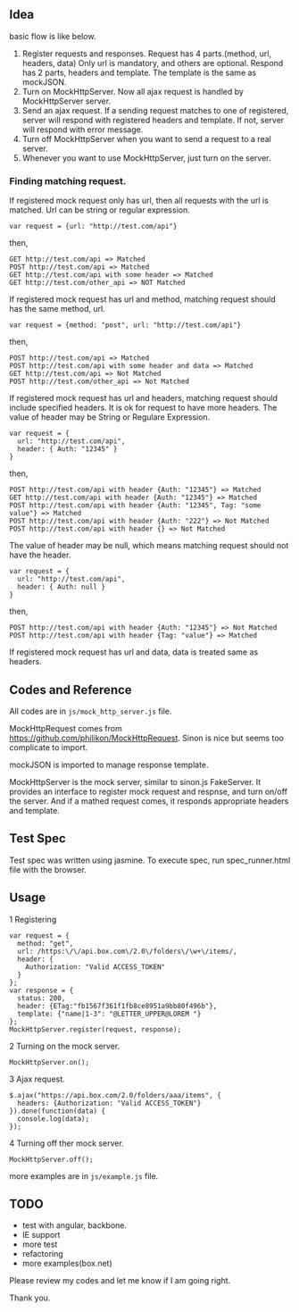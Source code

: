 ## Idea
basic flow is like below.
1. Register requests and responses. Request has 4 parts.(method, url, headers, data) Only url is mandatory, and others are optional. Respond has 2 parts, headers and template. The template is the same as mockJSON.
2. Turn on MockHttpServer. Now all ajax request is handled by MockHttpServer server.
3. Send an ajax request. If a sending request matches to one of registered, server will respond with registered headers and template. If not, server will respond with error message.
4. Turn off MockHttpServer when you want to send a request to a real server.
5. Whenever you want to use MockHttpServer, just turn on the server.

### Finding matching request.
If registered mock request only has url, then all requests with the url is matched. Url can be string or regular expression.

    var request = {url: "http://test.com/api"}

then,

    GET http://test.com/api => Matched
    POST http://test.com/api => Matched
    GET http://test.com/api with some header => Matched
    GET http://test.com/other_api => NOT Matched

If registered mock request has url and method, matching request should has the same method, url.

    var request = {method: "post", url: "http://test.com/api"}

then,

    POST http://test.com/api => Matched
    POST http://test.com/api with some header and data => Matched
    GET http://test.com/api => Not Matched
    POST http://test.com/other_api => Not Matched

If registered mock request has url and headers, matching request should include specified headers. It is ok for request to have more headers. The value of header may be String or Regulare Expression.

    var request = {
      url: "http://test.com/api", 
      header: { Auth: "12345" }
    }

then,

    POST http://test.com/api with header {Auth: "12345"} => Matched
    GET http://test.com/api with header {Auth: "12345"} => Matched
    POST http://test.com/api with header {Auth: "12345", Tag: "some value"} => Matched
    POST http://test.com/api with header {Auth: "222"} => Not Matched
    POST http://test.com/api with header {} => Not Matched

The value of header may be null, which means matching request should not have the header.

    var request = {
      url: "http://test.com/api", 
      header: { Auth: null }
    }

then,

    POST http://test.com/api with header {Auth: "12345"} => Not Matched
    POST http://test.com/api with header {Tag: "value"} => Matched

If registered mock request has url and data, data is treated same as headers.


## Codes and Reference
All codes are in `js/mock_http_server.js` file.

MockHttpRequest comes from https://github.com/philikon/MockHttpRequest. Sinon is nice but seems too complicate to import.

mockJSON is imported to manage response template.

MockHttpServer is the mock server, similar to sinon.js FakeServer. It provides an interface to register mock request and respnse, and turn on/off the server. And if a mathed request comes, it responds appropriate headers and template.


## Test Spec
Test spec was written using jasmine. To execute spec, run spec_runner.html file with the browser.



## Usage
1 Registering

    var request = {
      method: "get",
      url: /https:\/\/api.box.com\/2.0\/folders\/\w+\/items/, 
      header: {
        Authorization: "Valid ACCESS_TOKEN" 
      }
    };
    var response = {
      status: 200,
      header: {ETag:"fb1567f361f1fb8ce8951a9bb80f496b"},
      template: {"name|1-3": "@LETTER_UPPER@LOREM "}
    };
    MockHttpServer.register(request, response);

2 Turning on the mock server.
  
    MockHttpServer.on();

3 Ajax request.

    $.ajax("https://api.box.com/2.0/folders/aaa/items", {
      headers: {Authorization: "Valid ACCESS_TOKEN"}
    }).done(function(data) {
      console.log(data);
    });

4 Turning off ther mock server.

    MockHttpServer.off();

more examples are in `js/example.js` file.


## TODO
- test with angular, backbone.
- IE support
- more test
- refactoring
- more examples(box.net)

Please review my codes and let me know if I am going right.

Thank you.

